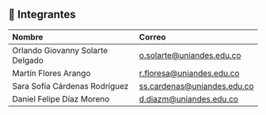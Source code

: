## 👥 Integrantes

| Nombre | Correo |
| :--- | :--- |
| Orlando Giovanny Solarte Delgado | o.solarte@uniandes.edu.co |
| Martín Flores Arango | r.floresa@uniandes.edu.co |
| Sara Sofía Cárdenas Rodríguez | ss.cardenas@uniandes.edu.co |
| Daniel Felipe Díaz Moreno | d.diazm@uniandes.edu.co |
